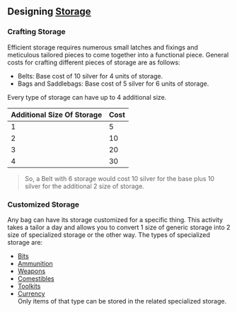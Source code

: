## Designing [Storage](Storage)

### Crafting Storage
Efficient storage requires numerous small latches and fixings and meticulous tailored pieces to come together into a functional piece. General costs for crafting different pieces of storage are as follows:
* Belts: Base cost of 10 silver for 4 units of storage.
* Bags and Saddlebags: Base cost of 5 silver for 6 units of storage.

Every type of storage can have up to 4 additional size.

| Additional Size Of Storage | Cost |
| -------------------------- | ---- |
| 1                          | 5    |
| 2                          | 10   |
| 3                          | 20   |
| 4                          | 30     |

> So, a Belt with 6 storage would cost 10 silver for the base plus 10 silver for the additional 2 size of storage.

### Customized Storage
Any bag can have its storage customized for a specific thing. This activity takes a tailor a day and allows you to convert 1 size of generic storage into 2 size of specialized storage or the other way. The types of specialized storage are: 
* [Bits](Resources#Bits)
* [Ammunition](Resources#Ammunition)
* [Weapons](Weapons) 
* [Comestibles](Comestibles)
* [Toolkits](Gear#Toolkits)
* [Currency](Equipment#Currency)  
Only items of that type can be stored in the related specialized storage.